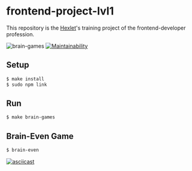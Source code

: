 # frontend-project-lvl1

This repository is the [Hexlet](https://ru.hexlet.io/professions/frontend/projects/44)'s training project of the frontend-developer profession.

![brain-games](https://github.com/alex-yevs/frontend-project-lvl1/workflows/brain-games/badge.svg)
[![Maintainability](https://api.codeclimate.com/v1/badges/3e99187cfd253aa63442/maintainability)](https://codeclimate.com/github/alex-yevs/frontend-project-lvl1/maintainability)

## Setup

```sh
$ make install
$ sudo npm link
```
## Run

```sh
$ make brain-games
```

## Brain-Even Game

```sh
$ brain-even
```

[![asciicast](https://asciinema.org/a/tSY5R90mFQDiJ2I1IwMofqD4C.svg)](https://asciinema.org/a/tSY5R90mFQDiJ2I1IwMofqD4C)